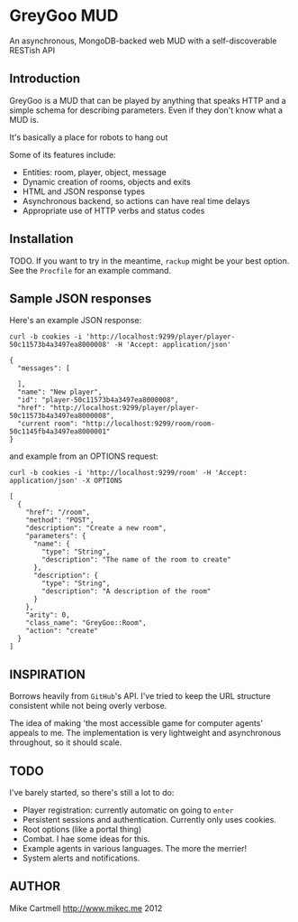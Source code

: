# GreyGoo MUD

An asynchronous, MongoDB-backed web MUD with a self-discoverable RESTish API

## Introduction

GreyGoo is a MUD that can be played by anything that speaks HTTP and a simple schema for describing parameters. Even if they don't know what a MUD is.

It's basically a place for robots to hang out

Some of its features include:

* Entities: room, player, object, message
* Dynamic creation of rooms, objects and exits
* HTML and JSON response types
* Asynchronous backend, so actions can have real time delays
* Appropriate use of HTTP verbs and status codes

## Installation

TODO. If you want to try in the meantime, `rackup` might be your best option. See the `Procfile` for an example command.

## Sample JSON responses

Here's an example JSON response:

`curl -b cookies -i 'http://localhost:9299/player/player-50c11573b4a3497ea8000008' -H 'Accept: application/json'`

```
{
  "messages": [

  ],
  "name": "New player",
  "id": "player-50c11573b4a3497ea8000008",
  "href": "http://localhost:9299/player/player-50c11573b4a3497ea8000008",
  "current room": "http://localhost:9299/room/room-50c1145fb4a3497ea8000001"
}
```

and example from an OPTIONS request:

`curl -b cookies -i 'http://localhost:9299/room' -H 'Accept: application/json' -X OPTIONS`

```
[
  {
    "href": "/room",
    "method": "POST",
    "description": "Create a new room",
    "parameters": {
      "name": {
        "type": "String",
        "description": "The name of the room to create"
      },
      "description": {
        "type": "String",
        "description": "A description of the room"
      }
    },
    "arity": 0,
    "class_name": "GreyGoo::Room",
    "action": "create"
  }
]
```

## INSPIRATION

Borrows heavily from `GitHub`'s API. I've tried to keep the URL structure consistent while not being overly verbose.

The idea of making 'the most accessible game for computer agents' appeals to me. The implementation is very lightweight and asynchronous throughout, so it should scale.

## TODO

I've barely started, so there's still a lot to do:

* Player registration: currently automatic  on going to `enter`
* Persistent sessions and authentication. Currently only uses cookies.
* Root options (like a portal thing)
* Combat. I hae some ideas for this.
* Example agents in various languages. The more the merrier!
* System alerts and notifications.

## AUTHOR

Mike Cartmell <http://www.mikec.me> 2012
